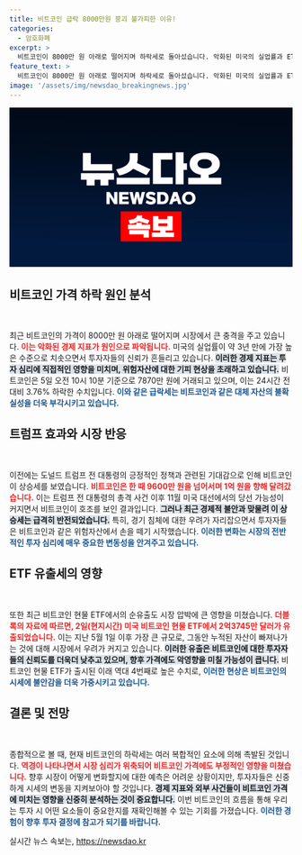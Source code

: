 ```yaml
---
title: 비트코인 급락 8000만원 붕괴 불가피한 이유!
categories:
  - 암호화폐
excerpt: >
  비트코인이 8000만 원 아래로 떨어지며 하락세로 돌아섰습니다. 악화된 미국의 실업률과 ETF 유출이 주요 원인으로 지목되며, 경기 침체 우려가 투자 심리를 위축시키고 있습니다. 클릭하여 비트코인의 향후 전망을 확인해보세요!
feature_text: >
  비트코인이 8000만 원 아래로 떨어지며 하락세로 돌아섰습니다. 악화된 미국의 실업률과 ETF 유출이 주요 원인으로 지목되며, 경기 침체 우려가 투자 심리를 위축시키고 있습니다. 클릭하여 비트코인의 향후 전망을 확인해보세요!
image: '/assets/img/newsdao_breakingnews.jpg'
---
```


<p><img src="/assets/img/newsdao_breakingnews.jpg" alt="cryptoinkorea 속보" /></p>

<h2 data-ke-size="size26">비트코인 가격 하락 원인 분석</h2>

<p data-ke-size="size16">&nbsp;</p>

<p>최근 비트코인의 가격이 8000만 원 아래로 떨어지며 시장에서 큰 충격을 주고 있습니다. <b><span style="color: #ee2323;">이는 악화된 경제 지표가 원인으로 파악됩니다.</span></b> 미국의 실업률이 약 3년 만에 가장 높은 수준으로 치솟으면서 투자자들의 신뢰가 흔들리고 있습니다. <b><span style="background-color: #21538527;">이러한 경제 지표는 투자 심리에 직접적인 영향을 미치며, 위험자산에 대한 기피 현상을 초래하고 있습니다.</span></b> 비트코인은 5일 오전 10시 10분 기준으로 7870만 원에 거래되고 있으며, 이는 24시간 전 대비 3.76% 하락한 수치입니다. <b><span style="color: #1a5490;">이와 같은 급락세는 비트코인과 같은 대체 자산의 불확실성을 더욱 부각시키고 있습니다.</span></b></p>

<h2 data-ke-size="size26">트럼프 효과와 시장 반응</h2>

<p data-ke-size="size16">&nbsp;</p>

<p>이전에는 도널드 트럼프 전 대통령의 긍정적인 정책과 관련된 기대감으로 인해 비트코인이 상승세를 보였습니다. <b><span style="color: #ee2323;">비트코인은 한 때 9600만 원을 넘어서며 1억 원을 향해 달려갔습니다.</span></b> 이는 트럼프 전 대통령의 총격 사건 이후 11월 미국 대선에서의 당선 가능성이 커지면서 비트코인이 호조를 보인 결과입니다. <b><span style="background-color: #21538527;">그러나 최근 경제적 불안과 맞물려 이 상승세는 급격히 반전되었습니다.</span></b> 특히, 경기 침체에 대한 우려가 자리잡으면서 투자자들은 비트코인과 같은 위험자산에서 손을 떼기 시작했습니다. <b><span style="color: #1a5490;">이러한 변화는 시장의 전반적인 투자 심리에 매우 중요한 변동성을 안겨주고 있습니다.</span></b></p>

<h2 data-ke-size="size26">ETF 유출세의 영향</h2>

<p data-ke-size="size16">&nbsp;</p>

<p>또한 최근 비트코인 현물 ETF에서의 순유출도 시장 압박에 큰 영향을 미쳤습니다. <b><span style="color: #ee2323;">더블록의 자료에 따르면, 2일(현지시간) 미국 비트코인 현물 ETF에서 2억3745만 달러가 유출되었습니다.</span></b> 이는 지난 5월 1일 이후 가장 큰 규모로, 그동안 누적된 자산이 빠져나가는 것에 대해 시장에서 우려가 커지고 있습니다. <b><span style="background-color: #21538527;">이러한 유출은 비트코인에 대한 투자자들의 신뢰도를 더욱더 낮추고 있으며, 향후 가격에도 악영향을 미칠 가능성이 큽니다.</span></b> 비트코인 현물 ETF가 출시된 이래 역대 4번째로 높은 수치로, <b><span style="color: #1a5490;">이러한 현상은 비트코인의 시세에 불안감을 더욱 가중시키고 있습니다.</span></b></p>

<h2 data-ke-size="size26">결론 및 전망</h2>

<p data-ke-size="size16">&nbsp;</p>

<p>종합적으로 볼 때, 현재 비트코인의 하락세는 여러 복합적인 요소에 의해 촉발된 것입니다. <b><span style="color: #ee2323;">역경이 나타나면서 시장 심리가 위축되어 비트코인 가격에도 부정적인 영향을 미쳤습니다.</span></b> 향후 시장이 어떻게 변화할지에 대한 예측은 어려운 상황이지만, 투자자들은 신중하게 시세의 변동을 지켜보아야 할 것입니다. <b><span style="background-color: #21538527;">경제 지표와 외부 사건들이 비트코인 가격에 미치는 영향을 신중히 분석하는 것이 중요합니다.</span></b> 이번 비트코인의 흐름을 통해 우리는 투자 시 어떤 요소들이 중요한지를 재확인해볼 수 있는 기회를 가졌습니다. <b><span style="color: #1a5490;">이러한 경험이 향후 투자 결정에 참고가 되기를 바랍니다.</span></b></p>
실시간 뉴스 속보는, <a href="https://newsdao.kr" rel="dofollow">https://newsdao.kr</a>


